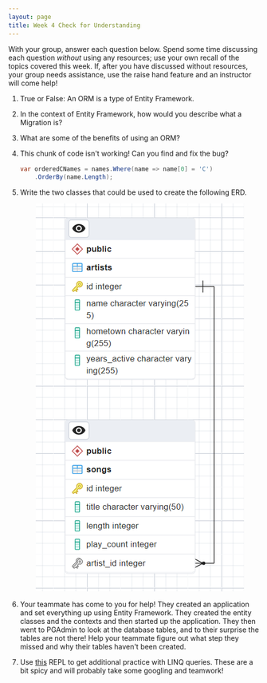 ```yaml
---
layout: page
title: Week 4 Check for Understanding
---
```


With your group, answer each question below.  Spend some time discussing each question _without_ using any resources; use your own recall of the topics covered this week.  If, after you have discussed without resources, your group needs assistance, use the raise hand feature and an instructor will come help!

1. True or False: An ORM is a type of Entity Framework.

1. In the context of Entity Framework, how would you describe what a Migration is?
1. What are some of the benefits of using an ORM?

1. This chunk of code isn't working! Can you find and fix the bug?

    ```C#
    var orderedCNames = names.Where(name => name[0] = 'C')
        .OrderBy(name.Length);
    ```

1. Write the two classes that could be used to create the following ERD. 

    <p align='center'>
    <img src='/assets/images/module2/Week4/artists_songs_ERD.png'>
    </p>

1. Your teammate has come to you for help! They created an application and set everything up using Entity Framework. They created the entity classes and the contexts and then started up the application. They then went to PGAdmin to look at the database tables, and to their surprise the tables are not there! Help your teammate figure out what step they missed and why their tables haven't been created.

1. Use [this](https://replit.com/@launch-team/M2W4-CFU#main.cs) REPL to get additional practice with LINQ queries. These are a bit spicy and will probably take some googling and teamwork!
